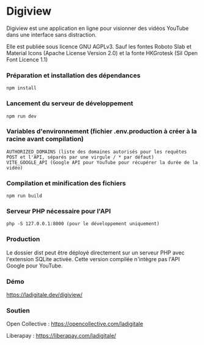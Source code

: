 # Digiview

Digiview est une application en ligne pour visionner des vidéos YouTube dans une interface sans distraction. 

Elle est publiée sous licence GNU AGPLv3.
Sauf les fontes Roboto Slab et Material Icons (Apache License Version 2.0) et la fonte HKGrotesk (Sil Open Font Licence 1.1)

### Préparation et installation des dépendances
```
npm install
```

### Lancement du serveur de développement
```
npm run dev
```

### Variables d'environnement (fichier .env.production à créer à la racine avant compilation)
```
AUTHORIZED_DOMAINS (liste des domaines autorisés pour les requêtes POST et l'API, séparés par une virgule / * par défaut)
VITE_GOOGLE_API (Google API pour YouTube pour récupérer la durée de la vidéo)
```

### Compilation et minification des fichiers
```
npm run build
```

### Serveur PHP nécessaire pour l'API
```
php -S 127.0.0.1:8000 (pour le développement uniquement)
```

### Production
Le dossier dist peut être déployé directement sur un serveur PHP avec l'extension SQLite activée. Cette version compilée n'intègre pas l'API Google pour YouTube.

### Démo
https://ladigitale.dev/digiview/

### Soutien
Open Collective : https://opencollective.com/ladigitale

Liberapay : https://liberapay.com/ladigitale/

